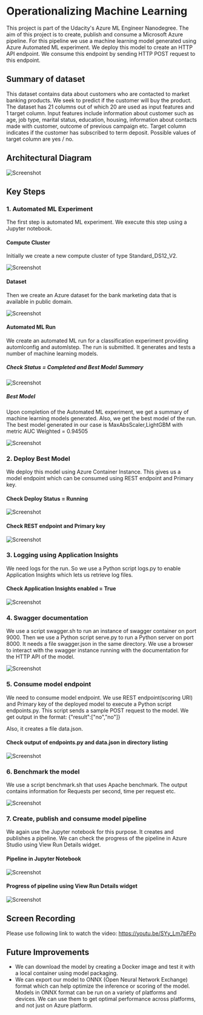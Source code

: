 # Operationalizing Machine Learning

This project is part of the Udacity's Azure ML Engineer Nanodegree. The aim of this project is to create, publish and consume a Microsoft Azure pipeline. For this pipeline we use a machine learning model generated using Azure Automated ML experiment. We deploy this model to create an HTTP API endpoint. We consume this endpoint by sending HTTP POST request to this endpoint.

## Summary of dataset
This dataset contains data about customers who are contacted to market banking products. We seek to predict if the customer will buy the product. The dataset has 21 columns out of which 20 are used as input features and 1 target column. Input features include information about customer such as age, job type, marital status, education, housing, information about contacts made with customer, outcome of previous campaign etc. Target column indicates if the customer has subscribed to term deposit. Possible values of target column are yes / no.

## Architectural Diagram
![Screenshot](Screenshots/ArchitectureDiagram.png)

## Key Steps
###	1. Automated ML Experiment
The first step is automated ML experiment. We execute this step using a Jupyter notebook. 

#### Compute Cluster
Initially we create a new compute cluster of type Standard_DS12_V2.

![Screenshot](Screenshots/Compute.jpg)

#### Dataset
Then we create an Azure dataset for the bank marketing data that is available in public domain.

![Screenshot](Screenshots/BankMarketingDataset.jpg)

#### Automated ML Run
We create an automated ML run for a classification experiment providing automlconfig and automlstep. The run is submitted. It generates and tests a number of machine learning models. 

##### Check Status = Completed and Best Model Summary
![Screenshot](Screenshots/AutoMLmoduleCompleted.jpg)

##### Best Model	
Upon completion of the Automated ML experiment, we get a summary of machine learning models generated. Also, we get the best model of the run. The best model generated in our case is MaxAbsScaler,LightGBM with metric AUC Weighted = 0.94505

![Screenshot](Screenshots/BestModelSummary.jpg)

###	2. Deploy Best Model
We deploy this model using Azure Container Instance. This gives us a model endpoint which can be consumed using REST endpoint and Primary key.

#### Check Deploy Status = Running
![Screenshot](Screenshots/BestModelDeployed.jpg)

#### Check REST endpoint and Primary key
![Screenshot](Screenshots/ConsumeModelEndpoint.jpg)

###	3. Logging using Application Insights
We need logs for the run. So we use a Python script logs.py to enable Application Insights which lets us retrieve log files. 
#### Check Application Insights enabled = True
![Screenshot](Screenshots/EndpointApplicationInsightsEnabled.jpg)

###	4. Swagger documentation 
We use a script swagger.sh to run an instance of swagger container on port 9000. Then we use a Python script serve.py to run a Python server on port 8000. It needs a file swagger.json in the same directory. We use a browser to interact with the swagger instance running with the documentation for the HTTP API of the model.

![Screenshot](Screenshots/swagger1.jpg)

###	5. Consume model endpoint 
We need to consume model endpoint. We use REST endpoint(scoring URI) and Primary key of the deployed model to execute a Python script endpoints.py. This script sends a sample POST request to the model. We get output in the format:
{"result":["no","no"]}

Also, it creates a file data.json.

#### Check output of endpoints.py and data.json in directory listing
![Screenshot](Screenshots/endpointdotpy_output2.jpg)

###	6. Benchmark the model
We use a script benchmark.sh that uses Apache benchmark. The output contains information for Requests per second, time per request etc.

![Screenshot](Screenshots/benchmark3.jpg)

###	7. Create, publish and consume model pipeline
We again use the Jupyter notebook for this purpose.  It creates and publishes a pipeline. We can check the progress of the pipeline in Azure Studio using View Run Details widget.

#### Pipeline in Jupyter Notebook
![Screenshot](Screenshots/pipelineInNotebook.jpg)

####	Progress of pipeline using View Run Details widget
![Screenshot](Screenshots/pipelineInStudio.jpg)

## Screen Recording
Please use following link to watch the video:
https://youtu.be/SYy_Lm7bFPo


## Future Improvements
* We can download the model by creating a Docker image and test it with a local container using model packaging.
* We can export our model to ONNX (Open Neural Network Exchange) format which can help optimize the inference or scoring of the model. Models in ONNX format can be run on a variety of platforms and devices. We can use them to get optimal performance across platforms, and not just on Azure platform.
